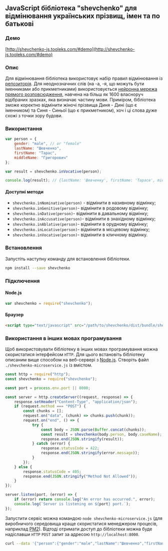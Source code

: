 ## JavaScript бібліотека "shevchenko" для відмінювання українських прізвищ, імен та по батькові

### Демо

[http://shevchenko-js.tooleks.com/#demo](http://shevchenko-js.tooleks.com/#demo)

### Опис

Для відмінювання бібліотека використовує набір правил відмінювання із [репозиторія](https://github.com/tooleks/shevchenko-rules). Для неоднозначних слів (на -а, -я, що можуть бути іменниками або прикметниками) використовується [нейронна мережа прямого розповсюдження](https://en.wikipedia.org/wiki/Feedforward_neural_network), навчена на більш як 1600 власноруч відібраних зразках, яка визначає частину мови. Приміром, бібліотека зможе коректно відмінити жіночі прізвища Диня - Дині (що є іменником) та Синя - Синьої (що є прикметником), хоч і ці слова дуже схожі з точки зору будови.

### Використання

```JavaScript
var person = {
    gender: "male", // or "female"
    lastName: "Шевченко",
    firstName: "Тарас",
    middleName: "Григорович"
};

var result = shevchenko.inVocative(person);

console.log(result); // {lastName: 'Шевченку', firstName: 'Тарасе', middleName: 'Григоровичу'}
```

#### Доступні методи

- `shevchenko.inNominative(person)` - відмінити в називному відмінку;
- `shevchenko.inGenitive(person)`- відмінити в родовому відмінку;
- `shevchenko.inDative(person)`- відмінити в давальному відмінку;
- `shevchenko.inAccusative(person)`- відмінити в знахідному відмінку;
- `shevchenko.inAblative(person)`- відмінити в орудному відмінку;
- `shevchenko.inLocative(person)`- відмінити в місцевому відмінку;
- `shevchenko.inVocative(person)`- відмінити в кличному відмінку.

### Встановлення

Запустіть наступну команду для встановлення бібліотеки.

```bash
npm install --save shevchenko
```

### Підключення

#### Node.js

```JavaScript
var shevchenko = require("shevchenko");
```

#### Браузер

```HTML
<script type="text/javascript" src="/path/to/shevchenko/dist/bundle/shevchenko.min.js"></script>
```

### Використання в інших мовах програмування

Щоб використовувати бібліотеку в інших мовах програмування можна скористатися інтерфейсом `HTTP`. Для цього встановіть бібліотеку описаним вище способом на веб-сервері з [Node.js](https://nodejs.org). Створіть файл `./shevchenko-microservice.js` із вмістом.

```JavaScript
const http = require("http");
const shevchenko = require("shevchenko");

const port = process.env.port || 8000;

const server = http.createServer((request, response) => {
    response.setHeader("Content-Type", "application/json");
    if (request.method === "POST") {
        const chunks = [];
        request.on("data", (chunk) => chunks.push(chunk));
        request.on("end", () => {
            try {
                const body = JSON.parse(Buffer.concat(chunks));
                const result = shevchenko(body.person, body.caseName);
                response.end(JSON.stringify(result));
            } catch (error) {
                response.statusCode = 422;
                response.end(JSON.stringify(error.message));
            }
        });
    } else {
        response.statusCode = 405;
        response.end(JSON.stringify("Method Not Allowed"));
    }
});

server.listen(port, (error) => {
    if (error) return console.log("An error has occurred.", error);
    console.log(`Server is listening on ${port} port.`);
});
```

Запустити сервіс можна командою `node shevchenko-microservice.js` (для виробничого середовища краще скористатися менеджером процесів, наприклад [PM2](http://pm2.keymetrics.io)). Відтоді отримати доступ до бібліотеки можна буде надіславши `HTTP` `POST` запит за адресою `http://localhost:8000`.

```bash
curl --data '{"person":{"gender":"male","lastName":"Шевченко","firstName":"Тарас","middleName":"Григорович"},"caseName":"vocative"}' http://localhost:8000
```
